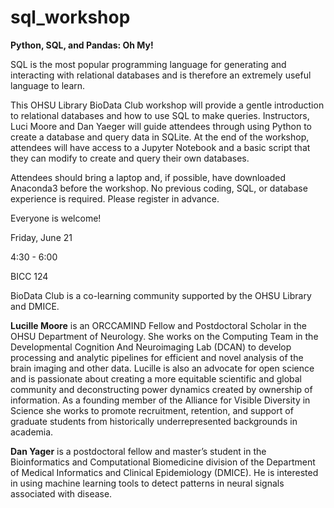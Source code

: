 # sql_workshop

**Python, SQL, and Pandas: Oh My!**


SQL is the most popular programming language for generating and interacting with relational databases and is therefore an extremely useful language to learn.

This OHSU Library BioData Club workshop will provide a gentle introduction to relational databases and how to use SQL to make queries. Instructors, Luci Moore and Dan Yaeger will guide attendees through using  Python to create a database and query data in SQLite.  At the end of the workshop, attendees will have access to a Jupyter Notebook and a basic script that they can modify to create and query their own databases.

Attendees should bring a laptop and, if possible, have downloaded Anaconda3 before the workshop.  No previous coding, SQL, or database experience is required.  Please register in advance.

Everyone is welcome!

Friday, June 21

4:30 - 6:00

BICC 124


BioData Club is a co-learning community supported by the OHSU Library and DMICE.

 

**Lucille Moore** is an ORCCAMIND Fellow and Postdoctoral Scholar in the OHSU Department of Neurology. She works on the Computing Team in the Developmental Cognition And Neuroimaging Lab (DCAN) to develop processing and analytic pipelines for efficient and novel analysis of the brain imaging and other data.  Lucille is also an advocate for open science and is passionate about creating a more equitable scientific and global community and deconstructing power dynamics created by ownership of information.  As a founding member of the Alliance for Visible Diversity in Science she works to promote recruitment, retention, and support of graduate students from historically underrepresented backgrounds in academia.

**Dan Yager** is a postdoctoral fellow and master’s student in the Bioinformatics and Computational Biomedicine division of the Department of Medical Informatics and Clinical Epidemiology (DMICE). He is interested in using machine learning tools to detect patterns in neural signals associated with disease.
